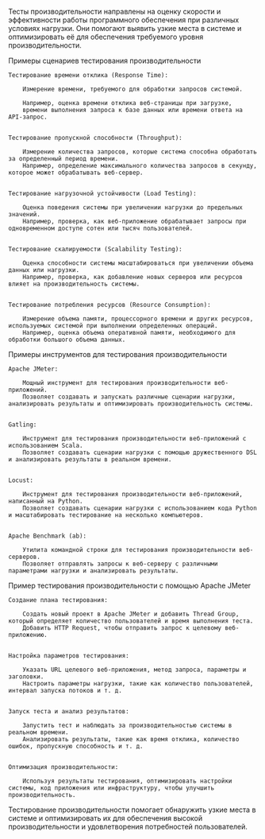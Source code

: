 Тесты производительности направлены на оценку скорости и эффективности работы программного обеспечения 
при различных условиях нагрузки. Они помогают выявить узкие места в системе и оптимизировать её 
для обеспечения требуемого уровня производительности.


Примеры сценариев тестирования производительности

    Тестирование времени отклика (Response Time):

        Измерение времени, требуемого для обработки запросов системой.
        
        Например, оценка времени отклика веб-страницы при загрузке, 
        времени выполнения запроса к базе данных или времени ответа на API-запрос.


    Тестирование пропускной способности (Throughput):

        Измерение количества запросов, которые система способна обработать за определенный период времени.
        Например, определение максимального количества запросов в секунду, которое может обрабатывать веб-сервер.


    Тестирование нагрузочной устойчивости (Load Testing):

        Оценка поведения системы при увеличении нагрузки до предельных значений.
        Например, проверка, как веб-приложение обрабатывает запросы при одновременном доступе сотен или тысяч пользователей.


    Тестирование скалируемости (Scalability Testing):

        Оценка способности системы масштабироваться при увеличении объема данных или нагрузки.
        Например, проверка, как добавление новых серверов или ресурсов влияет на производительность системы.


    Тестирование потребления ресурсов (Resource Consumption):

        Измерение объема памяти, процессорного времени и других ресурсов, используемых системой при выполнении определенных операций.
        Например, оценка объема оперативной памяти, необходимого для обработки большого объема данных.


Примеры инструментов для тестирования производительности

    Apache JMeter:

        Мощный инструмент для тестирования производительности веб-приложений.
        Позволяет создавать и запускать различные сценарии нагрузки, анализировать результаты и оптимизировать производительность системы.


    Gatling:

        Инструмент для тестирования производительности веб-приложений с использованием Scala.
        Позволяет создавать сценарии нагрузки с помощью дружественного DSL и анализировать результаты в реальном времени.


    Locust:

        Инструмент для тестирования производительности веб-приложений, написанный на Python.
        Позволяет создавать сценарии нагрузки с использованием кода Python и масштабировать тестирование на несколько компьютеров.


    Apache Benchmark (ab):

        Утилита командной строки для тестирования производительности веб-серверов.
        Позволяет отправлять запросы к веб-серверу с различными параметрами нагрузки и анализировать результаты.


Пример тестирования производительности с помощью Apache JMeter

    Создание плана тестирования:

        Создать новый проект в Apache JMeter и добавить Thread Group, который определяет количество пользователей и время выполнения теста.
        Добавить HTTP Request, чтобы отправить запрос к целевому веб-приложению.


    Настройка параметров тестирования:

        Указать URL целевого веб-приложения, метод запроса, параметры и заголовки.
        Настроить параметры нагрузки, такие как количество пользователей, интервал запуска потоков и т. д.


    Запуск теста и анализ результатов:

        Запустить тест и наблюдать за производительностью системы в реальном времени.
        Анализировать результаты, такие как время отклика, количество ошибок, пропускную способность и т. д.


    Оптимизация производительности:

        Используя результаты тестирования, оптимизировать настройки системы, код приложения или инфраструктуру, чтобы улучшить производительность.



Тестирование производительности помогает обнаружить узкие места в системе и оптимизировать их 
для обеспечения высокой производительности и удовлетворения потребностей пользователей.
